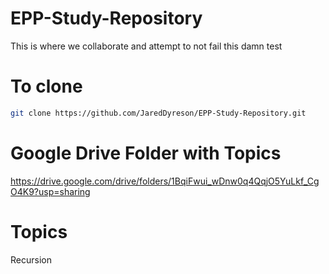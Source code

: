 # EPP-Study-Repository
This is where we collaborate and attempt to not fail this damn test

# To clone 
```bash
git clone https://github.com/JaredDyreson/EPP-Study-Repository.git
```

# Google Drive Folder with Topics
https://drive.google.com/drive/folders/1BqiFwui_wDnw0q4QqjO5YuLkf_CgO4K9?usp=sharing
# Topics
Recursion

